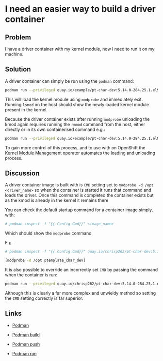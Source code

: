 # I need an easier way to build a driver container

## Problem

I have a driver container with my kernel module, now I need to run it on my machine.

## Solution

A driver container can simply be run using the `podman` command:

```bash
podman run --privileged quay.io/example/pt-char-dev:5.14.0-284.25.1.el9_2.x86_64
```

This will load the kernel module using `modprobe` and immediately exit. Running `lsmod` on the host should show the newly loaded kernel module present in the kernel.

Because the driver container exists after running `modprobe` unloading the kmod again requires running the `rmmod` command from the host, either directly or in its own containerised command e.g.:

```bash
podman run --privileged quay.io/example/pt-char-dev:5.14.0-284.25.1.el9_2.x86_64 rmmod ptemplate_char_dev
```

To gain more control of this process, and to use with on OpenShift the [Kernel Module Management](../kmm/README.md) operator automates the loading and unloading process.

## Discussion

A driver container image is built with is `CMD` setting set to `modprobe -d /opt <driver_name>` so when the container is started it runs that command and loads the driver. Once this command is completed the container exists but as the kmod is already in the kernel it remains there

You can check the default startup command for a container image simply, with:

```bash
# podman inspect -f "{{.Config.Cmd}}" <image_name>
```

Which should show the `modprobe` command

E.g.

```bash
# podman inspect -f "{{.Config.Cmd}}" quay.io/chrisp262/pt-char-dev:5.14.0-284.25.1.el9_2.x86_64

[modprobe -d /opt ptemplate_char_dev]

```

It is also possible to override an incorrectly set `CMD` by passing the command when the container is run:

```bash
podman run --privileged quay.io/chrisp262/pt-char-dev:5.14.0-284.25.1.el9_2.x86_64 modinfo -d /opt ptemplate_char_dev
```

Although this is clearly a far more complex and unwieldy method so setting the `CMD` setting correctly is far superior.

## Links

* [Podman](https://podman.io/)

* [Podman build](https://docs.podman.io/en/latest/markdown/podman-build.1.html)

* [Podman push](https://docs.podman.io/en/latest/markdown/podman-push.1.html)

* [Podman run](https://docs.podman.io/en/latest/markdown/podman-run.1.html)
